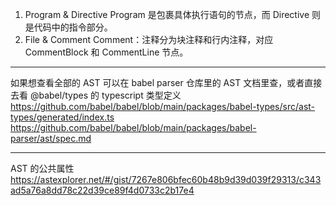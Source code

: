 1. Program & Directive
   Program 是包裹具体执行语句的节点，而 Directive 则是代码中的指令部分。
2. File & Comment
   Comment：注释分为块注释和行内注释，对应 CommentBlock 和 CommentLine 节点。

---

如果想查看全部的 AST 可以在 babel parser 仓库里的 AST 文档里查，或者直接去看 @babel/types 的 typescript 类型定义
https://github.com/babel/babel/blob/main/packages/babel-types/src/ast-types/generated/index.ts
https://github.com/babel/babel/blob/main/packages/babel-parser/ast/spec.md

---

AST 的公共属性
https://astexplorer.net/#/gist/7267e806bfec60b48b9d39d039f29313/c343ad5a76a8dd78c22d39ce89f4d0733c2b17e4
